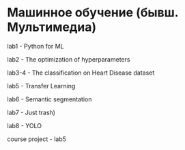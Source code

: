 # Машинное обучение (бывш. Мультимедиа)

lab1 - Python for ML

lab2 - The optimization of hyperparameters

lab3-4 - The classification on Heart Disease dataset 

lab5 - Transfer Learning

lab6 - Semantic segmentation

lab7 - Just trash)

lab8 - YOLO

course project - lab5
